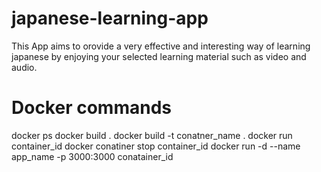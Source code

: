 # japanese-learning-app
This App aims to orovide a very effective and interesting way of learning japanese by enjoying your selected learning material such as video and audio.

# Docker commands

docker ps
docker build .
docker build -t conatner_name .
docker run container_id
docker conatiner stop container_id
docker run -d --name app_name -p 3000:3000 conatainer_id